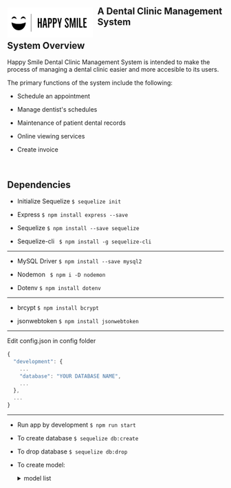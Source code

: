 ### <img align="left" alt="Visual Studio Code" width="200px" src="https://github.com/eurus-eastwind/hs-web/blob/b7b013fd4a8723c944fc098d2d0029262a7774be/assets/images/HSBW.PNG" style="padding-right:10px; padding-top: 10px;" /> 

## A Dental Clinic Management System	

## System Overview
Happy Smile Dental Clinic Management System is intended to make the process of managing a dental clinic easier and more accesible to its users. 

The primary functions of the system include the following:

+ Schedule an appointment

+ Manage dentist's schedules

+ Maintenance of patient dental records 

+ Online viewing services

+ Create invoice

&nbsp;

## Dependencies

+ Initialize Sequelize  `$ sequelize init`

+ Express `$ npm install express --save`

+ Sequelize `$ npm install --save sequelize`

+ Sequelize-cli ` $ npm install -g sequelize-cli`

---

+ MySQL Driver  `$ npm install --save mysql2`

+ Nodemon ` $ npm i -D nodemon`

+ Dotenv `$ npm install dotenv`
---
+ brcypt  `$ npm install bcrypt`

+  jsonwebtoken `$ npm install jsonwebtoken`

---

Edit config.json in config folder

``` js
{
  "development": {
    ...
    "database": "YOUR DATABASE NAME",
    ...
  },
  ...
}
```
---
+ Run app by development `$ npm run start`

+ To create database `$ sequelize db:create`

+ To drop database `$ sequelize db:drop`

+ To create model: <details><summary>model list</summary>

  + `$ sequelize model:generate --name Model_Name --attributes column:string`

  + `$ sequelize model:generate --name Services --attributes services_id:string`

  + `$ sequelize model:generate --name Invoices_services --attributes inser_id:string`

  + `$ sequelize model:generate --name Invoices --attributes invoices_id:string`

  + `$ sequelize model:generate --name Dentists --attributes dentists_id:string`

  + `$ sequelize model:generate --name Dentists_schedules --attributes schedule_id:string`

  + `$ sequelize model:generate --name Branches --attributes branches_id:string`

  + `$ sequelize model:generate --name Appointments --attributes appointments_id:string`
</details>
